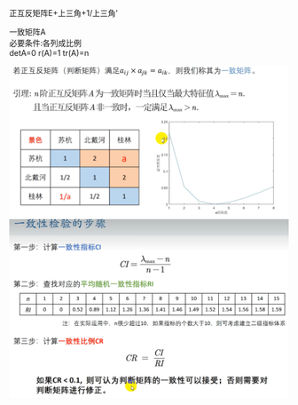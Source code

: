 正互反矩阵E+上三角+1/上三角'

一致矩阵A <br>
必要条件:各列成比例 <br> 
detA=0 r(A)=1 tr(A)=n

![alt text](image.png)
![alt text](image-1.png)